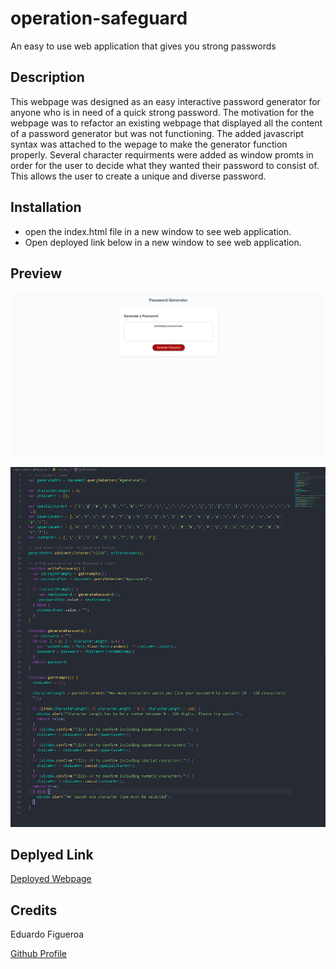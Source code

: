 # operation-safeguard
An easy to use web application that gives you strong passwords

## Description
This webpage was designed as an easy interactive password generator for anyone who is in need of a quick strong password. The motivation for the webpage was to refactor an existing webpage that displayed all the content of a password generator but was not functioning. The added javascript syntax was attached to the wepage to make the generator function properly. Several character requirments were added as window promts in order for the user to decide what they wanted their password to consist of. This allows the user to create a unique and diverse password. 

## Installation
* open the index.html file in a new window to see web application.
* Open deployed link below in a new window to see web application.

## Preview
![](./assets/images/webpage%20screenshot.png)

![](./assets/images/js%20screenshot.png)

## Deplyed Link
[Deployed Webpage](https://eddiefigueroa18.github.io/operation-safeguard/)

## Credits
Eduardo Figueroa 

[Github Profile](https://github.com/eddiefigueroa18)




